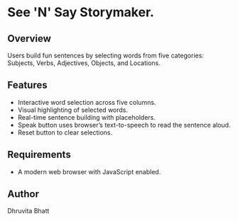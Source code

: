 # See 'N' Say Storymaker.

## Overview

Users build fun sentences by selecting words from five categories: Subjects, Verbs, Adjectives, Objects, and Locations. 

## Features

- Interactive word selection across five columns.
- Visual highlighting of selected words.
- Real-time sentence building with placeholders.
- Speak button uses browser’s text-to-speech to read the sentence aloud.
- Reset button to clear selections.


## Requirements

- A modern web browser with JavaScript enabled.

## Author

Dhruvita Bhatt


